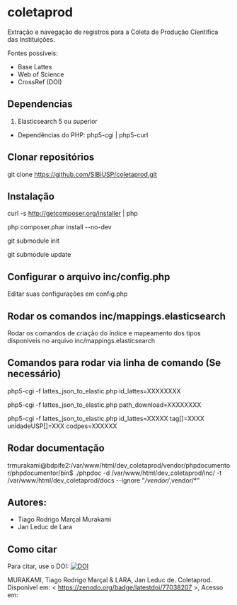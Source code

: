 # coletaprod
Extração e navegação de registros para a Coleta de Produção Científica das Instituições. 

Fontes possíveis: 

+ Base Lattes
+ Web of Science
+ CrossRef (DOI)

## Dependencias

1. Elasticsearch 5 ou superior
* Dependências do PHP: php5-cgi | php5-curl

## Clonar repositórios

git clone https://github.com/SIBiUSP/coletaprod.git

## Instalação

curl -s http://getcomposer.org/installer | php

php composer.phar install --no-dev

git submodule init

git submodule update

## Configurar o arquivo inc/config.php

Editar suas configurações em config.php

## Rodar os comandos inc/mappings.elasticsearch

Rodar os comandos de criação do índice e mapeamento dos tipos disponíveis no arquivo inc/mappings.elasticsearch

## Comandos para rodar via linha de comando (Se necessário)

php5-cgi -f lattes_json_to_elastic.php id_lattes=XXXXXXXX

php5-cgi -f lattes_json_to_elastic.php path_download=XXXXXXXX

php5-cgi -f lattes_json_to_elastic.php id_lattes=XXXXX tag[]=XXXX unidadeUSP[]=XXX codpes=XXXXXX

## Rodar documentação

trmurakami@bdpife2:/var/www/html/dev_coletaprod/vendor/phpdocumentor/phpdocumentor/bin$ ./phpdoc -d /var/www/html/dev_coletaprod/inc/ -t /var/www/html/dev_coletaprod/docs --ignore "*/vendor/*,vendor/*"

## Autores:

+ Tiago Rodrigo Marçal Murakami
+ Jan Leduc de Lara


## Como citar

Para citar, use o DOI: 
<a href="https://zenodo.org/badge/latestdoi/77038207"><img src="https://zenodo.org/badge/77038207.svg" alt="DOI"></a>

MURAKAMI, Tiago Rodrigo Marçal & LARA, Jan Leduc de. Coletaprod. Disponível em: < https://zenodo.org/badge/latestdoi/77038207 >, Acesso em: 
